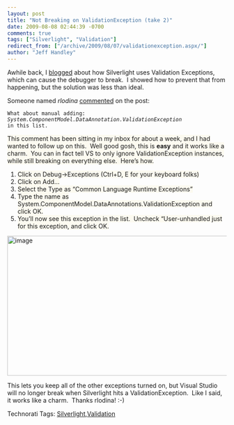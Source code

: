 ```yaml
---
layout: post
title: "Not Breaking on ValidationException (take 2)"
date: 2009-08-08 02:44:39 -0700
comments: true
tags: ["Silverlight", "Validation"]
redirect_from: ["/archive/2009/08/07/validationexception.aspx/"]
author: "Jeff Handley"
---
```

<!-- more -->
<p>Awhile back, I <a href="http://jeffhandley.com/archive/2009/04/01/184.aspx">blogged</a> about how Silverlight uses Validation Exceptions, which can cause the debugger to break.  I showed how to prevent that from happening, but the solution was less than ideal.</p>  <p>Someone named <em>rlodina</em> <a href="http://jeffhandley.com/archive/2009/04/01/184.aspx#372">commented</a> on the post:</p>  <p><code>What about manual adding:      <br /><i>System.ComponentModel.DataAnnotation.ValidationException</i>       <br />in this list.</code></p>  <p><font style="background-color: #fcfaf0">This comment has been sitting in my inbox for about a week, and I had wanted to follow up on this.  Well good gosh, this is <strong>easy</strong> and it works like a charm.  You can in fact tell VS to only ignore ValidationException instances, while still breaking on everything else.  Here’s how.</font></p>  <ol>   <li><font style="background-color: #fcfaf0">Click on Debug-&gt;Exceptions (Ctrl+D, E for your keyboard folks)</font> </li>    <li><font style="background-color: #fcfaf0">Click on Add…</font> </li>    <li><font style="background-color: #fcfaf0">Select the Type as “Common Language Runtime Exceptions”</font> </li>    <li><font style="background-color: #fcfaf0">Type the name as System.ComponentModel.DataAnnotations.ValidationException and </font><font style="background-color: #fcfaf0">click OK.</font> </li>    <li><font style="background-color: #fcfaf0">You’ll now see this exception in the list.  Uncheck “User-unhandled just for this exception, and click OK.</font> </li> </ol>  <p><img style="display: inline; margin-left: 0px; margin-right: 0px" title="image" alt="image" src="http://jeffhandley.com/images/jeffhandley_com/WindowsLiveWriter/NotBreakingonValidationExceptiontake2_11496/image_fa2212a8-a7c4-41a7-99ca-325231565eef.png" width="640" height="321" /> </p>  <p />  <p>This lets you keep all of the other exceptions turned on, but Visual Studio will no longer break when Silverlight hits a ValidationException.  Like I said, it works like a charm.  Thanks rlodina! :-)</p>  <div style="padding-bottom: 0px; margin: 0px; padding-left: 0px; padding-right: 0px; display: inline; float: none; padding-top: 0px" id="scid:0767317B-992E-4b12-91E0-4F059A8CECA8:71c0f129-01f9-4534-a32b-874236eb2cb8" class="wlWriterEditableSmartContent">Technorati Tags: <a href="http://technorati.com/tags/Silverlight" rel="tag">Silverlight</a>,<a href="http://technorati.com/tags/Validation" rel="tag">Validation</a></div>

